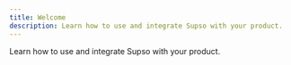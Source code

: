 ```yaml
---
title: Welcome
description: Learn how to use and integrate Supso with your product.
---
```


Learn how to use and integrate Supso with your product.
